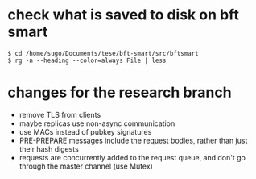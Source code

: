 # check what is saved to disk on bft smart

    $ cd /home/sugo/Documents/tese/bft-smart/src/bftsmart
    $ rg -n --heading --color=always File | less

# changes for the research branch

* remove TLS from clients
* maybe replicas use non-async communication
* use MACs instead of pubkey signatures
* PRE-PREPARE messages include the request bodies, rather than
  just their hash digests
* requests are concurrently added to the request queue, and
  don't go through the master channel (use Mutex)
